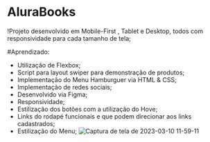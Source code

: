 # AluraBooks

!Projeto desenvolvido em Mobile-First , Tablet e Desktop, todos com responsividade para cada tamanho de tela;


#Aprendizado:
- Utilização de Flexbox;
- Script para layout swiper para demonstração de produtos;
- Implementação do Menu Hamburguer via HTML & CSS;
- Implementação de redes sociais;
- Desenvolvido via Figma;
- Responsividade;
- Estilização dos botões com a utilização do Hove;
- Links do rodapé funcionais e que podem direcionar aos links cadastrados;
- Estilização do Menu;
![Captura de tela de 2023-03-10 11-59-11](https://user-images.githubusercontent.com/108825479/224348923-986b55c3-7a2c-4f85-955a-4c980f06b741.png)
